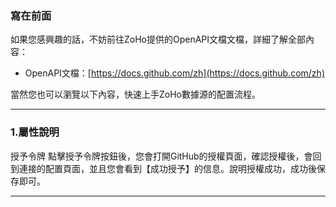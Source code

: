 ### 寫在前面
如果您感興趣的話，不妨前往ZoHo提供的OpenAPI文檔文檔，詳細了解全部內容：

- OpenAPI文檔：[https://docs.github.com/zh](https://docs.github.com/zh)

當然您也可以瀏覽以下內容，快速上手ZoHo數據源的配置流程。

---

### 1.屬性說明

授予令牌 點擊授予令牌按鈕後，您會打開GitHub的授權頁面，確認授權後，會回到連接的配置頁面，並且您會看到【成功授予】的信息。說明授權成功，成功後保存即可。

---
